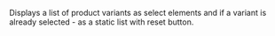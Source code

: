 Displays a list of product variants as select elements and if a variant is already selected - as a static list with reset button.
